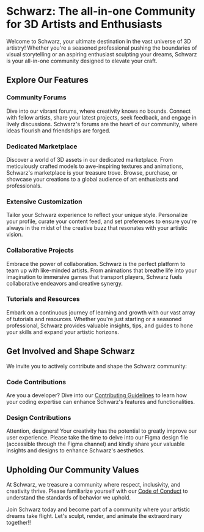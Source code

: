 # Schwarz: The all-in-one Community for 3D Artists and Enthusiasts

Welcome to Schwarz, your ultimate destination in the vast universe of 3D artistry! Whether you're a seasoned professional pushing the boundaries of visual storytelling or an aspiring enthusiast sculpting your dreams, Schwarz is your all-in-one community designed to elevate your craft.

## Explore Our Features

### **Community Forums**
Dive into our vibrant forums, where creativity knows no bounds. Connect with fellow artists, share your latest projects, seek feedback, and engage in lively discussions. Schwarz's forums are the heart of our community, where ideas flourish and friendships are forged.

### **Dedicated Marketplace**
Discover a world of 3D assets in our dedicated marketplace. From meticulously crafted models to awe-inspiring textures and animations, Schwarz's marketplace is your treasure trove. Browse, purchase, or showcase your creations to a global audience of art enthusiasts and professionals.

### **Extensive Customization**
Tailor your Schwarz experience to reflect your unique style. Personalize your profile, curate your content feed, and set preferences to ensure you're always in the midst of the creative buzz that resonates with your artistic vision.

### **Collaborative Projects**
Embrace the power of collaboration. Schwarz is the perfect platform to team up with like-minded artists. From animations that breathe life into your imagination to immersive games that transport players, Schwarz fuels collaborative endeavors and creative synergy.

### **Tutorials and Resources**
Embark on a continuous journey of learning and growth with our vast array of tutorials and resources. Whether you're just starting or a seasoned professional, Schwarz provides valuable insights, tips, and guides to hone your skills and expand your artistic horizons.

## Get Involved and Shape Schwarz

We invite you to actively contribute and shape the Schwarz community:

### **Code Contributions**
Are you a developer? Dive into our [Contributing Guidelines](CONTRIBUTING.md) to learn how your coding expertise can enhance Schwarz's features and functionalities.

### **Design Contributions**
Attention, designers! Your creativity has the potential to greatly improve our user experience. Please take the time to delve into our Figma design file (accessible through the Figma channel) and kindly share your valuable insights and designs to enhance Schwarz's aesthetics.

## Upholding Our Community Values

At Schwarz, we treasure a community where respect, inclusivity, and creativity thrive. Please familiarize yourself with our [Code of Conduct](CODE_OF_CONDUCT.md) to understand the standards of behavior we uphold.

Join Schwarz today and become part of a community where your artistic dreams take flight. Let's sculpt, render, and animate the extraordinary together!!
